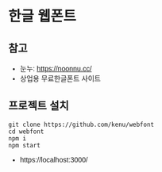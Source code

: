 <style>
@font-face {
  font-family: 'KOTRA_SONGEULSSI';
  src: url('https://cdn.jsdelivr.net/gh/projectnoonnu/noonfonts_20-10-21@1.0/KOTRA_SONGEULSSI.woff') format('woff');
}

body {
  padding: 50px;
  font: 14px "KOTRA_SONGEULSSI", Helvetica, Arial, sans-serif;
}
</style>
# 한글 웹폰트

## 참고
* 눈누: https://noonnu.cc/
* 상업용 무료한글폰트 사이트

## 프로젝트 설치
```
git clone https://github.com/kenu/webfont
cd webfont
npm i
npm start
```
* https://localhost:3000/
